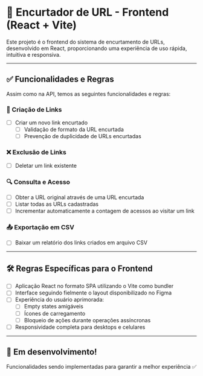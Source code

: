 
# 🔗 Encurtador de URL - Frontend (React + Vite)

Este projeto é o frontend do sistema de encurtamento de URLs, desenvolvido em React, proporcionando uma experiência de uso rápida, intuitiva e responsiva.

---

## ✅ Funcionalidades e Regras

Assim como na API, temos as seguintes funcionalidades e regras:

### 📌 Criação de Links
- [ ] Criar um novo link encurtado
  - [ ] Validação de formato da URL encurtada
  - [ ] Prevenção de duplicidade de URLs encurtadas

### ❌ Exclusão de Links
- [ ] Deletar um link existente

### 🔍 Consulta e Acesso
- [ ] Obter a URL original através de uma URL encurtada
- [ ] Listar todas as URLs cadastradas
- [ ] Incrementar automaticamente a contagem de acessos ao visitar um link

### 📤 Exportação em CSV
- [ ] Baixar um relatório dos links criados em arquivo CSV

---

## 🛠️ Regras Específicas para o Frontend

- [ ] Aplicação React no formato SPA utilizando o Vite como bundler
- [ ] Interface seguindo fielmente o layout disponibilizado no Figma
- [ ] Experiência do usuário aprimorada:
  - [ ] Empty states amigáveis
  - [ ] Ícones de carregamento
  - [ ] Bloqueio de ações durante operações assíncronas
- [ ] Responsividade completa para desktops e celulares

---

## 🚀 Em desenvolvimento!
Funcionalidades sendo implementadas para garantir a melhor experiência ✅
